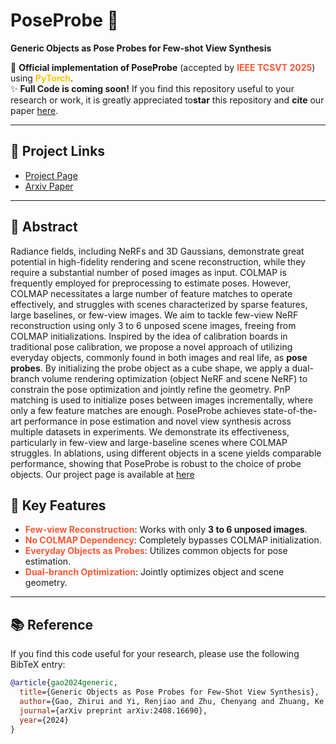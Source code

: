 # PoseProbe 🌟  
**Generic Objects as Pose Probes for Few-shot View Synthesis**  

🚀 ​**Official implementation of PoseProbe** (accepted by <span style="color: #FF5733;">**IEEE TCSVT 2025**</span>) using <span style="color: #FFC300;">**PyTorch**</span>.  
✨ ​**Full Code is coming soon!** If you find this repository useful to your research or work, it is greatly appreciated to ​**star** this repository and ​**cite** our paper [here](##reference).  

---


## 📌 Project Links  
- ​[Project Page](https://zhirui-gao.github.io/PoseProbe.github.io/)
- ​[Arxiv Paper](https://arxiv.org/pdf/2408.16690) 

---


## 🎯 Abstract  

Radiance fields, including NeRFs and 3D Gaussians, demonstrate great potential in high-fidelity rendering and scene reconstruction, while they require a substantial number of posed images as input. COLMAP is frequently employed for preprocessing to estimate poses. However, COLMAP necessitates a large number of feature matches to operate effectively, and struggles with scenes characterized by sparse features, large baselines, or few-view images. We aim to tackle few-view NeRF reconstruction using only 3 to 6 unposed scene images, freeing from COLMAP initializations. Inspired by the idea of calibration boards in traditional pose calibration, we propose a novel approach of utilizing everyday objects, commonly found in both images and real life, as **pose probes**. By initializing the probe object as a cube shape, we apply a dual-branch volume rendering optimization (object NeRF and scene NeRF) to constrain the pose optimization and jointly refine the geometry. PnP matching is used to initialize poses between images incrementally, where only a few feature matches are enough. PoseProbe achieves state-of-the-art performance in pose estimation and novel view synthesis across multiple datasets in experiments. We demonstrate its effectiveness, particularly in few-view and large-baseline scenes where COLMAP struggles. In ablations, using different objects in a scene yields comparable performance, showing that PoseProbe is robust to the choice of probe objects. Our project page is available at [here](https://zhirui-gao.github.io/PoseProbe.github.io/) 


## 🔑 Key Features  
- <span style="color: #FF5733;">**Few-view Reconstruction**</span>: Works with only ​**3 to 6 unposed images**.  
- <span style="color: #FF5733;">**No COLMAP Dependency**</span>: Completely bypasses COLMAP initialization.  
- <span style="color: #FF5733;">**Everyday Objects as Probes**</span>: Utilizes common objects for pose estimation.  
- <span style="color: #FF5733;">**Dual-branch Optimization**</span>: Jointly optimizes object and scene geometry.  

---


## 📚 Reference  
If you find this code useful for your research, please use the following BibTeX entry:  
```bibtex
@article{gao2024generic,
  title={Generic Objects as Pose Probes for Few-Shot View Synthesis},
  author={Gao, Zhirui and Yi, Renjiao and Zhu, Chenyang and Zhuang, Ke and Chen, Wei and Xu, Kai},
  journal={arXiv preprint arXiv:2408.16690},
  year={2024}
}
